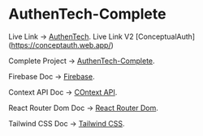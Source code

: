 # AuthenTech-Complete

Live Link -> [AuthenTech](https://authentech-9cd3a.web.app/).
Live Link V2 [ConceptualAuth] (https://conceptauth.web.app/)

Complete Project -> [AuthenTech-Complete](https://github.com/shakilahmedatik/authentech-complete).

Firebase Doc -> [Firebase](https://firebase.google.com/docs/web/).

Context API Doc -> [COntext API](https://reactjs.org/docs/context.html).

React Router Dom Doc -> [React Router Dom](https://reactrouter.com/en/main).

Tailwind CSS Doc -> [Tailwind CSS](https://tailwindcss.com/docs/installation).


